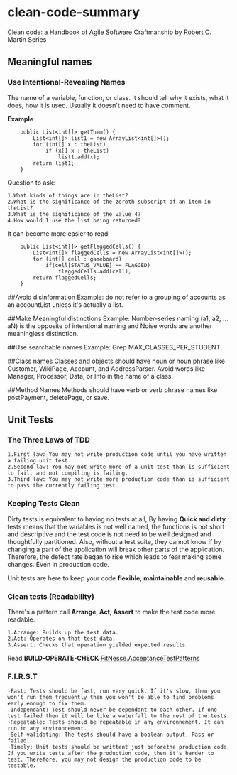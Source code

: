 # clean-code-summary
Clean code: a Handbook of Agile Software Craftmanship by Robert C. Martin Series

## Meaningful names

### Use Intentional-Revealing Names
The name of a variable, function, or class. It should tell why it exists, what it does, how it is used. Usually it doesn't need to have comment.

**Example**
```
    public List<int[]> getThem() {
        List<int[]> list1 = new ArrayList<int[]>();
        for (int[] x : theList)
            if (x[] x : theList)
                list1.add(x);
        return list1;
    }
```

Question to ask:

    1.What kinds of things are in theList?
    2.What is the significance of the zeroth subscript of an item in theList?
    3.What is the significance of the value 4?
    4.How would I use the list being returned?
    
It can become more easier to read
```
    public List<int[]> getFlaggedCells() {
        List<int[]> flaggedCells = new ArrayList<int[]>();
        for (int[] cell : gameboard)
            if(cell[STATUS_VALUE] == FLAGGED)
                flaggedCells.add(cell);
        return flaggedCells;
    }
```

##Avoid disinformation
Example: do not refer to a grouping of accounts as an accountList unless it's actually a list.

##Make Meaningful distinctions
Example: Number-series naming (a1, a2, ... aN) is the opposite of intentional naming and Noise words are another meaningless distinction.

##Use searchable names
Example: Grep MAX_CLASSES_PER_STUDENT

##Class names
Classes and objects should have noun or noun phrase like Customer, WikiPage, Account, and AddressParser. Avoid words like Manager, Processor, Data, or Info in the name of a class.

##Method Names
Methods should have verb or verb phrase names like postPayment, deletePage, or save. 

## Unit Tests

### The Three Laws of TDD
    1.First law: You may not write production code until you have written a failing unit test.
    2.Second law: You may not write more of a unit test than is sufficient to fail, and not compiling is failing.
    3.Third law: You may not write more production code than is sufficient to pass the currently failing test.
    
### Keeping Tests Clean
Dirty tests is equivalent to having no tests at all, By having **Quick and dirty** tests means that the variables is not well named, the functions is not short and descriptive and the test code is not need to be well designed and thoughtfully partitioned.
Also, without a test suite, they cannot know if by changing a part of the application will break other parts of the application. Therefore, the defect rate began to rise which leads to fear making some changes. Even in production code.

Unit tests are here to keep your code **flexible**, **maintainable** and **reusable**.
### Clean tests (Readability)

There's a pattern call **Arrange, Act, Assert** to make the test code more readable. 

    1.Arrange: Builds up the test data.
    2.Act: Operates on that test data.
    3.Assert: Checks that operation yielded expected results.

Read **BUILD-OPERATE-CHECK** [FitNesse.AcceptanceTestPatterns](http://fitnesse.org/FitNesse.FullReferenceGuide.UserGuide.WritingAcceptanceTests.AcceptanceTestPatterns.BuildOperateCheck)

### F.I.R.S.T
    -Fast: Tests should be fast, run very quick. If it's slow, then you won't run them frequently then you won't be able to find problems early enough to fix them.
    -Independant: Test should never be dependant to each other. If one test failed then it will be like a waterfall to the rest of the tests.
    -Repeatable: Tests should be repeatable in any environnement. It can run in any environnement.
    -Self-validating: The tests should have a boolean output, Pass or failed.
    -Timely: Unit tests should be writtent just beforethe production code, If you write tests after the production code, then it's harder to test. Therefore, you may not design the production code to be testable.
    
